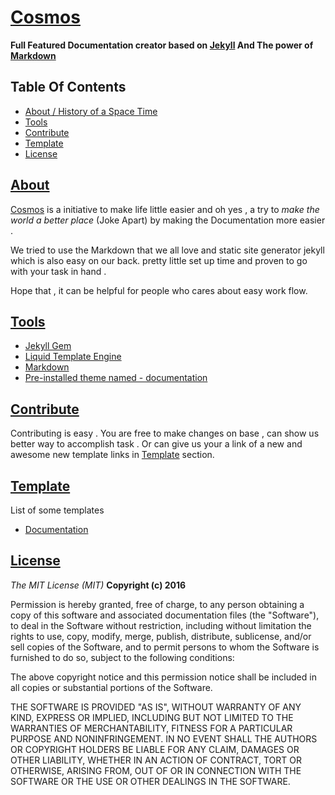 # [Cosmos]()
**Full Featured Documentation creator based on [Jekyll](jekyllrb.com) And The power of [Markdown](https://daringfireball.net/projects/markdown/)**


## Table Of Contents

* [About / History of a Space Time ](##about)
* [Tools](##tools)
* [Contribute](##contribute)
* [Template](##template)
* [License](##license)

## [About](##about)

[Cosmos](https://github.com/prio101/cosmos) is a initiative to make life little easier and oh yes , a try to *make the world a better place* (Joke Apart) by making the Documentation more easier .

We tried to use the Markdown that we all love and static site generator jekyll which is also easy on our back.
pretty little set up time and proven to go with your task in hand .

Hope that , it can be helpful for people who cares about easy work flow.

## [Tools](##tools)

* [Jekyll Gem]()
* [Liquid Template Engine]()
* [Markdown]()
* [Pre-installed theme named - documentation](https://github.com/skarif2/documentation)


## [Contribute](##contribute)

Contributing is easy . You are free to make changes on base , can show us better way to accomplish task . Or can give us your a link of a new and awesome new template links in [Template](##template) section.


## [Template](##template)
List of some templates

* [Documentation](https://github.com/skarif2/documentation)


## [License](##license)
*The MIT License (MIT)*
**Copyright (c) 2016**

Permission is hereby granted, free of charge, to any person obtaining a copy of this software and associated documentation files (the "Software"), to deal in the Software without restriction, including without limitation the rights to use, copy, modify, merge, publish, distribute, sublicense, and/or sell copies of the Software, and to permit persons to whom the Software is furnished to do so, subject to the following conditions:

The above copyright notice and this permission notice shall be included in all copies or substantial portions of the Software.

THE SOFTWARE IS PROVIDED "AS IS", WITHOUT WARRANTY OF ANY KIND, EXPRESS OR IMPLIED, INCLUDING BUT NOT LIMITED TO THE WARRANTIES OF MERCHANTABILITY, FITNESS FOR A PARTICULAR PURPOSE AND NONINFRINGEMENT. IN NO EVENT SHALL THE AUTHORS OR COPYRIGHT HOLDERS BE LIABLE FOR ANY CLAIM, DAMAGES OR OTHER LIABILITY, WHETHER IN AN ACTION OF CONTRACT, TORT OR OTHERWISE, ARISING FROM, OUT OF OR IN CONNECTION WITH THE SOFTWARE OR THE USE OR OTHER DEALINGS IN THE SOFTWARE.
